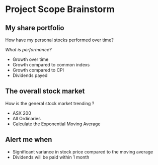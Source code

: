 # Project Scope Brainstorm

## My share portfolio

How have my personal stocks performed over time? 

*What is performance?*
- Growth over time
- Growth compared to common indexs
- Growth compared to CPI
- Dividends payed 

## The overall stock market
How is the general stock market trending ? 
- ASX 200
- All Ordinaries
- Calculate the Exponential Moving Average

## Alert me when
- Significant variance in stock price compared to the moving average
- Dividends will be paid within 1 month

